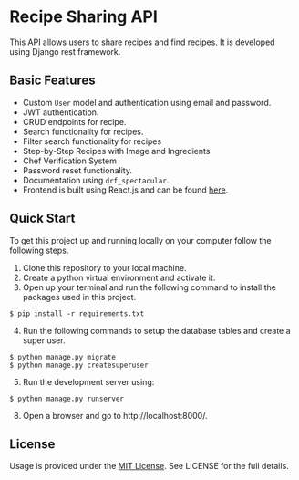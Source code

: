 # Recipe Sharing API

This API allows users to share recipes and find recipes. It is developed using Django rest framework. 

## Basic Features

- Custom `User` model and authentication using email and password.
- JWT authentication.
- CRUD endpoints for recipe.
- Search functionality for recipes.
- Filter search functionality for recipes
- Step-by-Step Recipes with Image and Ingredients
- Chef Verification System
- Password reset functionality.
- Documentation using `drf_spectacular`.
- Frontend is built using React.js and can be found [here](https://github.com/earthcomfy/Recipe-app).

## Quick Start

To get this project up and running locally on your computer follow the following steps.

1. Clone this repository to your local machine.
2. Create a python virtual environment and activate it.
3. Open up your terminal and run the following command to install the packages used in this project.

```
$ pip install -r requirements.txt
```
4. Run the following commands to setup the database tables and create a super user.

```
$ python manage.py migrate
$ python manage.py createsuperuser
```

5. Run the development server using:

```
$ python manage.py runserver
```

8. Open a browser and go to http://localhost:8000/.

## License

Usage is provided under the [MIT License](http://opensource.org/licenses/mit-license.php). See LICENSE for the full details.
